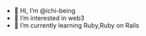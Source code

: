 - 👋 Hi, I’m @ichi-being
- 👀 I’m interested in web3
- 🌱 I’m currently learning Ruby,Ruby on Rails

<!---
ichi-being/ichi-being is a ✨ special ✨ repository because its `README.md` (this file) appears on your GitHub profile.
You can click the Preview link to take a look at your changes.
--->
